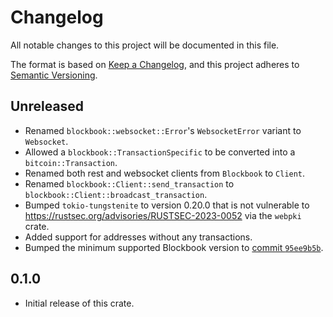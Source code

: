 # Changelog

All notable changes to this project will be documented in this file.

The format is based on [Keep a Changelog](https://keepachangelog.com/en/1.0.0/),
and this project adheres to [Semantic Versioning](https://semver.org/spec/v2.0.0.html).

## Unreleased

- Renamed `blockbook::websocket::Error`'s `WebsocketError` variant to `Websocket`.
- Allowed a `blockbook::TransactionSpecific` to be converted into a `bitcoin::Transaction`.
- Renamed both rest and websocket clients from `Blockbook` to `Client`.
- Renamed `blockbook::Client::send_transaction` to `blockbook::Client::broadcast_transaction`.
- Bumped `tokio-tungstenite` to version 0.20.0 that is not vulnerable to
  https://rustsec.org/advisories/RUSTSEC-2023-0052 via the `webpki` crate.
- Added support for addresses without any transactions.
- Bumped the minimum supported Blockbook version to [commit `95ee9b5b`](https://github.com/trezor/blockbook/commit/95ee9b5b).

## 0.1.0

- Initial release of this crate.
